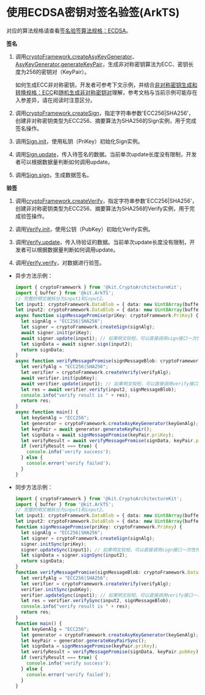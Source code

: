 # 使用ECDSA密钥对签名验签(ArkTS)

<!--Kit: Crypto Architecture Kit-->
<!--Subsystem: Security-->
<!--Owner: @zxz--3-->
<!--SE: @lanming-->
<!--TSE: @PAFT-->

对应的算法规格请查看[签名验签算法规格：ECDSA](crypto-sign-sig-verify-overview.md#ecdsa)。

**签名**

1. 调用[cryptoFramework.createAsyKeyGenerator](../../reference/apis-crypto-architecture-kit/js-apis-cryptoFramework.md#cryptoframeworkcreateasykeygenerator)、[AsyKeyGenerator.generateKeyPair](../../reference/apis-crypto-architecture-kit/js-apis-cryptoFramework.md#generatekeypair-1)，生成非对称密钥算法为ECC、密钥长度为256的密钥对（KeyPair）。
   
   如何生成ECC非对称密钥，开发者可参考下文示例，并结合[非对称密钥生成和转换规格：ECC](crypto-asym-key-generation-conversion-spec.md#ecc)和[随机生成非对称密钥对](crypto-generate-asym-key-pair-randomly.md)理解，参考文档与当前示例可能存在入参差异，请在阅读时注意区分。

2. 调用[cryptoFramework.createSign](../../reference/apis-crypto-architecture-kit/js-apis-cryptoFramework.md#cryptoframeworkcreatesign)，指定字符串参数'ECC256|SHA256'，创建非对称密钥类型为ECC256、摘要算法为SHA256的Sign实例，用于完成签名操作。

3. 调用[Sign.init](../../reference/apis-crypto-architecture-kit/js-apis-cryptoFramework.md#init-3)，使用私钥（PriKey）初始化Sign实例。

4. 调用[Sign.update](../../reference/apis-crypto-architecture-kit/js-apis-cryptoFramework.md#update-3)，传入待签名的数据。当前单次update长度没有限制，开发者可以根据数据量判断如何调用update。

5. 调用[Sign.sign](../../reference/apis-crypto-architecture-kit/js-apis-cryptoFramework.md#sign-1)，生成数据签名。

**验签**

1. 调用[cryptoFramework.createVerify](../../reference/apis-crypto-architecture-kit/js-apis-cryptoFramework.md#cryptoframeworkcreateverify)，指定字符串参数'ECC256|SHA256'，创建非对称密钥类型为ECC256、摘要算法为SHA256的Verify实例，用于完成验签操作。

2. 调用[Verify.init](../../reference/apis-crypto-architecture-kit/js-apis-cryptoFramework.md#init-5)，使用公钥（PubKey）初始化Verify实例。

3. 调用[Verify.update](../../reference/apis-crypto-architecture-kit/js-apis-cryptoFramework.md#update-5)，传入待验证的数据。当前单次update长度没有限制，开发者可以根据数据量判断如何调用update。

4. 调用[Verify.verify](../../reference/apis-crypto-architecture-kit/js-apis-cryptoFramework.md#verify-1)，对数据进行验签。

- 异步方法示例：

  ```ts
  import { cryptoFramework } from '@kit.CryptoArchitectureKit';
  import { buffer } from '@kit.ArkTS';
  // 完整的明文被拆分为input1和input2。
  let input1: cryptoFramework.DataBlob = { data: new Uint8Array(buffer.from("This is Sign test plan1", 'utf-8').buffer) };
  let input2: cryptoFramework.DataBlob = { data: new Uint8Array(buffer.from("This is Sign test plan2", 'utf-8').buffer) };
  async function signMessagePromise(priKey: cryptoFramework.PriKey) {
    let signAlg = "ECC256|SHA256";
    let signer = cryptoFramework.createSign(signAlg);
    await signer.init(priKey);
    await signer.update(input1); // 如果明文较短，可以直接调用sign接口一次性传入。
    let signData = await signer.sign(input2);
    return signData;
  }
  async function verifyMessagePromise(signMessageBlob: cryptoFramework.DataBlob, pubKey: cryptoFramework.PubKey) {
    let verifyAlg = "ECC256|SHA256";
    let verifier = cryptoFramework.createVerify(verifyAlg);
    await verifier.init(pubKey);
    await verifier.update(input1); // 如果明文较短，可以直接调用verify接口一次性传入。
    let res = await verifier.verify(input2, signMessageBlob);
    console.info("verify result is " + res);
    return res;
  }
  async function main() {
    let keyGenAlg = "ECC256";
    let generator = cryptoFramework.createAsyKeyGenerator(keyGenAlg);
    let keyPair = await generator.generateKeyPair();
    let signData = await signMessagePromise(keyPair.priKey);
    let verifyResult = await verifyMessagePromise(signData, keyPair.pubKey);
    if (verifyResult === true) {
      console.info('verify success');
    } else {
      console.error('verify failed');
    }
  }
  ```

- 同步方法示例：

  ```ts
  import { cryptoFramework } from '@kit.CryptoArchitectureKit';
  import { buffer } from '@kit.ArkTS';
  // 完整的明文被拆分为input1和input2。
  let input1: cryptoFramework.DataBlob = { data: new Uint8Array(buffer.from("This is Sign test plan1", 'utf-8').buffer) };
  let input2: cryptoFramework.DataBlob = { data: new Uint8Array(buffer.from("This is Sign test plan2", 'utf-8').buffer) };
  function signMessagePromise(priKey: cryptoFramework.PriKey) {
    let signAlg = "ECC256|SHA256";
    let signer = cryptoFramework.createSign(signAlg);
    signer.initSync(priKey);
    signer.updateSync(input1); // 如果明文较短，可以直接调用sign接口一次性传入。
    let signData = signer.signSync(input2);
    return signData;
  }
  function verifyMessagePromise(signMessageBlob: cryptoFramework.DataBlob, pubKey: cryptoFramework.PubKey) {
    let verifyAlg = "ECC256|SHA256";
    let verifier = cryptoFramework.createVerify(verifyAlg);
    verifier.initSync(pubKey);
    verifier.updateSync(input1); // 如果明文较短，可以直接调用verify接口一次性传入。
    let res = verifier.verifySync(input2, signMessageBlob);
    console.info("verify result is " + res);
    return res;
  }
  function main() {
    let keyGenAlg = "ECC256";
    let generator = cryptoFramework.createAsyKeyGenerator(keyGenAlg);
    let keyPair = generator.generateKeyPairSync();
    let signData = signMessagePromise(keyPair.priKey);
    let verifyResult = verifyMessagePromise(signData, keyPair.pubKey);
    if (verifyResult === true) {
      console.info('verify success');
    } else {
      console.error('verify failed');
    }
  }
  ```